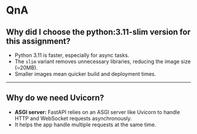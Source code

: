 # QnA

## Why did I choose the python:3.11-slim version for this assignment?
- Python 3.11 is faster, especially for async tasks.
- The `slim` variant removes unnecessary libraries, reducing the image size (~20MB).
- Smaller images mean quicker build and deployment times.  

---

## Why do we need Uvicorn?
- **ASGI server:** FastAPI relies on an ASGI server like Uvicorn to handle HTTP and WebSocket requests asynchronously.
- It helps the app handle multiple requests at the same time.
